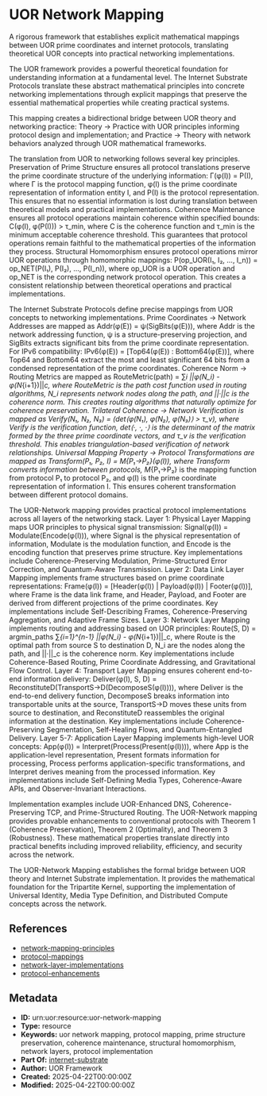 # UOR Network Mapping

A rigorous framework that establishes explicit mathematical mappings between UOR prime coordinates and internet protocols, translating theoretical UOR concepts into practical networking implementations.

The UOR framework provides a powerful theoretical foundation for understanding information at a fundamental level. The Internet Substrate Protocols translate these abstract mathematical principles into concrete networking implementations through explicit mappings that preserve the essential mathematical properties while creating practical systems.

This mapping creates a bidirectional bridge between UOR theory and networking practice: Theory → Practice with UOR principles informing protocol design and implementation; and Practice → Theory with network behaviors analyzed through UOR mathematical frameworks.

The translation from UOR to networking follows several key principles. Preservation of Prime Structure ensures all protocol translations preserve the prime coordinate structure of the underlying information: Γ(φ(I)) = P(I), where Γ is the protocol mapping function, φ(I) is the prime coordinate representation of information entity I, and P(I) is the protocol representation. This ensures that no essential information is lost during translation between theoretical models and practical implementations. Coherence Maintenance ensures all protocol operations maintain coherence within specified bounds: C(φ(I), φ(P(I))) > τ_min, where C is the coherence function and τ_min is the minimum acceptable coherence threshold. This guarantees that protocol operations remain faithful to the mathematical properties of the information they process. Structural Homomorphism ensures protocol operations mirror UOR operations through homomorphic mappings: P(op_UOR(I₁, I₂, ..., I_n)) = op_NET(P(I₁), P(I₂), ..., P(I_n)), where op_UOR is a UOR operation and op_NET is the corresponding network protocol operation. This creates a consistent relationship between theoretical operations and practical implementations.

The Internet Substrate Protocols define precise mappings from UOR concepts to networking implementations. Prime Coordinates → Network Addresses are mapped as Addr(φ(E)) = ψ(SigBits(φ(E))), where Addr is the network addressing function, ψ is a structure-preserving projection, and SigBits extracts significant bits from the prime coordinate representation. For IPv6 compatibility: IPv6(φ(E)) = [Top64(φ(E)) : Bottom64(φ(E))], where Top64 and Bottom64 extract the most and least significant 64 bits from a condensed representation of the prime coordinates. Coherence Norm → Routing Metrics are mapped as RouteMetric(path) = ∑_i ||φ(N_i) - φ(N_{i+1})||_c, where RouteMetric is the path cost function used in routing algorithms, N_i represents network nodes along the path, and ||·||_c is the coherence norm. This creates routing algorithms that naturally optimize for coherence preservation. Trilateral Coherence → Network Verification is mapped as Verify(N₁, N₂, N₃) = (det⟨φ(N₁), φ(N₂), φ(N₃)⟩ > τ_v), where Verify is the verification function, det⟨·, ·, ·⟩ is the determinant of the matrix formed by the three prime coordinate vectors, and τ_v is the verification threshold. This enables triangulation-based verification of network relationships. Universal Mapping Property → Protocol Transformations are mapped as Transform(P₁, P₂, I) = M_{P₁→P₂}(φ(I)), where Transform converts information between protocols, M_{P₁→P₂} is the mapping function from protocol P₁ to protocol P₂, and φ(I) is the prime coordinate representation of information I. This ensures coherent transformation between different protocol domains.

The UOR-Network mapping provides practical protocol implementations across all layers of the networking stack. Layer 1: Physical Layer Mapping maps UOR principles to physical signal transmission: Signal(φ(I)) = Modulate(Encode(φ(I))), where Signal is the physical representation of information, Modulate is the modulation function, and Encode is the encoding function that preserves prime structure. Key implementations include Coherence-Preserving Modulation, Prime-Structured Error Correction, and Quantum-Aware Transmission. Layer 2: Data Link Layer Mapping implements frame structures based on prime coordinate representations: Frame(φ(I)) = [Header(φ(I)) | Payload(φ(I)) | Footer(φ(I))], where Frame is the data link frame, and Header, Payload, and Footer are derived from different projections of the prime coordinates. Key implementations include Self-Describing Frames, Coherence-Preserving Aggregation, and Adaptive Frame Sizes. Layer 3: Network Layer Mapping implements routing and addressing based on UOR principles: Route(S, D) = argmin_paths ∑_{i=1}^{n-1} ||φ(N_i) - φ(N_{i+1})||_c, where Route is the optimal path from source S to destination D, N_i are the nodes along the path, and ||·||_c is the coherence norm. Key implementations include Coherence-Based Routing, Prime Coordinate Addressing, and Gravitational Flow Control. Layer 4: Transport Layer Mapping ensures coherent end-to-end information delivery: Deliver(φ(I), S, D) = ReconstituteD(TransportS→D(DecomposeS(φ(I)))), where Deliver is the end-to-end delivery function, DecomposeS breaks information into transportable units at the source, TransportS→D moves these units from source to destination, and ReconstituteD reassembles the original information at the destination. Key implementations include Coherence-Preserving Segmentation, Self-Healing Flows, and Quantum-Entangled Delivery. Layer 5-7: Application Layer Mapping implements high-level UOR concepts: App(φ(I)) = Interpret(Process(Present(φ(I)))), where App is the application-level representation, Present formats information for processing, Process performs application-specific transformations, and Interpret derives meaning from the processed information. Key implementations include Self-Defining Media Types, Coherence-Aware APIs, and Observer-Invariant Interactions.

Implementation examples include UOR-Enhanced DNS, Coherence-Preserving TCP, and Prime-Structured Routing. The UOR-Network mapping provides provable enhancements to conventional protocols with Theorem 1 (Coherence Preservation), Theorem 2 (Optimality), and Theorem 3 (Robustness). These mathematical properties translate directly into practical benefits including improved reliability, efficiency, and security across the network.

The UOR-Network Mapping establishes the formal bridge between UOR theory and Internet Substrate implementation. It provides the mathematical foundation for the Tripartite Kernel, supporting the implementation of Universal Identity, Media Type Definition, and Distributed Compute concepts across the network.

## References

- [network-mapping-principles](./network-mapping-principles.md)
- [protocol-mappings](./protocol-mappings.md)
- [network-layer-implementations](./network-layer-implementations.md)
- [protocol-enhancements](./protocol-enhancements.md)

## Metadata

- **ID:** urn:uor:resource:uor-network-mapping
- **Type:** resource
- **Keywords:** uor network mapping, protocol mapping, prime structure preservation, coherence maintenance, structural homomorphism, network layers, protocol implementation
- **Part Of:** [internet-substrate](../Topics/internet-substrate.md)
- **Author:** UOR Framework
- **Created:** 2025-04-22T00:00:00Z
- **Modified:** 2025-04-22T00:00:00Z
